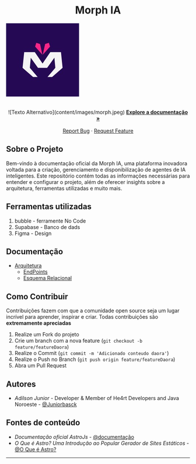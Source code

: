 <p align="center">
  <h1 align="center">Morph IA</h1>
  
  ![Texto Alternativo](content/images/morph.jpeg)

  <p align="center">
    <br />
    ![Texto Alternativo](content/images/morph.jpeg)
    <a href="https://morphia.com.br"><strong>Explore a documentação »</strong></a>
    <br />
    <br />
    <a href="https://github.com/Juniorbasck/astro4noobs/issues">Report Bug</a>
    ·
    <a href="https://github.com/Juniorbasck/astro4noobs/
      issues">Request Feature</a>
  </p>
</p>
    
 <!-- ABOUT THE PROJECT -->

## Sobre o Projeto
Bem-vindo à documentação oficial da Morph IA, uma plataforma inovadora voltada para a criação, gerenciamento e disponibilização de agentes de IA inteligentes. Este repositório contém todas as informações necessárias para entender e configurar o projeto, além de oferecer insights sobre a arquitetura, ferramentas utilizadas e muito mais.

<!-- ROADMAP OF PROJECT -->

## Ferramentas utilizadas

1. bubble - ferramente No Code 
2. Supabase - Banco de dads 
3. Figma - Design 
   
## Documentação 

- [Arquitetura](https://github.com/Juniorbasck/astro4noobs/tree/main/content/intro)
  - [EndPoints](https://github.com/Juniorbasck/astro4noobs/tree/main/content/intro/whyastro.md)
  - [Esquema Relacional](https://github.com/Juniorbasck/astro4noobs/tree/main/content/intro/instalacao.md)
<!--  - [Hello World!](https://github.com/Juniorbasck/astro4noobs/tree/main/content/intro/helloworld.md)
- [Conceitos](https://github.com/lanjoni/clojure4noobs/tree/main/content/conceitos)
  - [Estruturas de Dados](https://github.com/lanjoni/clojure4noobs/tree/main/content/conceitos/estruturas.md)
  - [Vetores](https://github.com/lanjoni/clojure4noobs/tree/main/content/conceitos/vetores.md)
- [Projeto](https://github.com/lanjoni/clojure4noobs/tree/main/content/conceitos)](url) -->
<!-- CONTRIBUTING -->

## Como Contribuir

Contribuições fazem com que a comunidade open source seja um lugar incrível para aprender, inspirar e criar. Todas contribuições
são **extremamente apreciadas**

1. Realize um Fork do projeto
2. Crie um branch com a nova feature (`git checkout -b feature/featureDaora`)
3. Realize o Commit (`git commit -m 'Adicionado conteudo daora'`)
4. Realize o Push no Branch (`git push origin feature/featureDaora`)
5. Abra um Pull Request

## Autores

- *Adilson Junior* - Developer & Member of He4rt Developers and Java Noroeste - [@Juniorbasck](https://www.linkedin.com/in/adilsonjunior4/)

## Fontes de conteúdo

- *Documentação oficial AstroJs* - [@documentação](https://astro.build/)
- *O Que é Astro? Uma Introdução ao Popular Gerador de Sites Estáticos* - [@O Que é Astro?](https://kinsta.com/pt/blog/astro-js/)

---

<p align="center">
  
</p>
